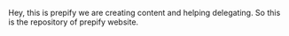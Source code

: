 Hey, this is prepify we are creating content and helping delegating. So this is the repository of prepify website.
